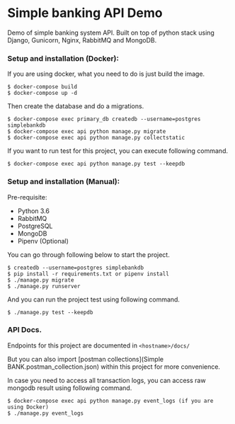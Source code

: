 # Simple banking API Demo

Demo of simple banking system API.
Built on top of python stack using Django, Gunicorn, Nginx, RabbitMQ and MongoDB.

    
### Setup and installation (Docker):
    
If you are using docker, what you need to do is just build the image.
    
```
$ docker-compose build
$ docker-compose up -d
```
    
Then create the database and do a migrations.
    
```
$ docker-compose exec primary_db createdb --username=postgres simplebankdb
$ docker-compose exec api python manage.py migrate
$ docker-compose exec api python manage.py collectstatic
```

If you want to run test for this project, you can execute following command.

```
$ docker-compose exec api python manage.py test --keepdb
```

### Setup and installation (Manual):

Pre-requisite:
- Python 3.6
- RabbitMQ
- PostgreSQL
- MongoDB
- Pipenv (Optional)

You can go through following below to start the project.

```
$ createdb --username=postgres simplebankdb
$ pip install -r requirements.txt or pipenv install
$ ./manage.py migrate
$ ./manage.py runserver
```

And you can run the project test using following command.

```
$ ./manage.py test --keepdb
```

### API Docs.

Endpoints for this project are documented in `<hostname>/docs/`

But you can also import [postman collections](Simple BANK.postman_collection.json) within this project for more convenience.

In case you need to access all transaction logs, you can access raw mongodb result using following command.

```
$ docker-compose exec api python manage.py event_logs (if you are using Docker)
$ ./manage.py event_logs
```

